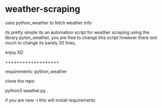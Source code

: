 # weather-scraping
uses python_weather to fetch weather info 

its pretty simple its an automation script for weather scraping using the library pyton_weather, you are free to change this script however there isnt much to change its barely 20 lines, 

enjoy XD

+++++++++++++++++++


requirements: python_weather 


clone the repo 

python3 weather.py 

if you are new -i this will install requirements 
